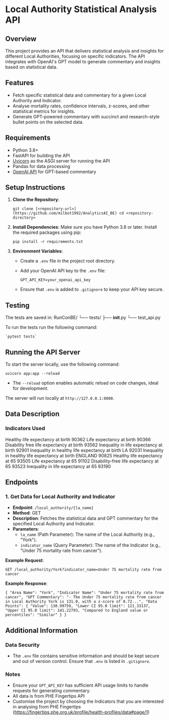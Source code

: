 # Local Authority Statistical Analysis API

Overview
--------

This project provides an API that delivers statistical analysis and insights for different Local Authorities, focusing on specific indicators. The API integrates with OpenAI's GPT model to generate commentary and insights based on statistical data.

Features
--------

-   Fetch specific statistical data and commentary for a given Local Authority and Indicator.
-   Analyse mortality rates, confidence intervals, z-scores, and other statistical metrics for insights.
-   Generate GPT-powered commentary with succinct and research-style bullet points on the selected data.

Requirements
------------

-   Python 3.8+
-   FastAPI for building the API
-   [Uvicorn](https://www.uvicorn.org/) as the ASGI server for running the API
-   Pandas for data processing
-   [OpenAI API](https://platform.openai.com/) for GPT-based commentary

Setup Instructions
------------------

1.  **Clone the Repository**:

    `git clone [<repository-url>](https://github.com/milbot1992/AnalyticsAI_BE)
    cd <repository-directory>`

2.  **Install Dependencies**: Make sure you have Python 3.8 or later. Install the required packages using pip:


    `pip install -r requirements.txt`

3.  **Environment Variables**:

    -   Create a `.env` file in the project root directory.
    -   Add your OpenAI API key to the `.env` file:

        `GPT_API_KEY=your_openai_api_key`

    -   Ensure that `.env` is added to `.gitignore` to keep your API key secure.

Testing
----------------------
The tests are saved in:
RunConBE/
└── tests/
    ├── __init__.py 
    └── test_api.py

To run the tests run the following command:

    `pytest tests`

Running the API Server
----------------------

To start the server locally, use the following command:

`uvicorn app:app --reload`

-   The `--reload` option enables automatic reload on code changes, ideal for development.

The server will run locally at `http://127.0.0.1:8000`.

Data Description
---------
### Indicators Used
Healthy life expectancy at birth	90362
Life expectancy at birth	90366
Disability free life expectancy at birth	93562
Inequality in life expectancy at birth	92901
Inequality in healthy life expectancy at birth LA	92031
Inequality in healthy life expectancy at birth ENGLAND	90825
Healthy life expectancy at 65	93505
Life expectancy at 65	91102
Disability-free life expectancy at 65	93523
Inequality in life expectancy at 65	93190

Endpoints
---------

### 1\. Get Data for Local Authority and Indicator

-   **Endpoint**: `/local_authority/{la_name}`
-   **Method**: GET
-   **Description**: Fetches the statistical data and GPT commentary for the specified Local Authority and Indicator.
-   **Parameters**:
    -   `la_name` (Path Parameter): The name of the Local Authority (e.g., "York").
    -   `indicator_name` (Query Parameter): The name of the Indicator (e.g., "Under 75 mortality rate from cancer").

**Example Request**:

`GET /local_authority/York?indicator_name=Under 75 mortality rate from cancer`

**Example Response**:

`{
    "Area Name": "York",
    "Indicator Name": "Under 75 mortality rate from cancer",
    "GPT Commentary": "- The Under 75 mortality rate from cancer in Local Authority York is 131.0, with a z-score of 0.72...",
    "Data Points": {
        "Value": 130.99759,
        "Lower CI 95.0 limit": 121.33137,
        "Upper CI 95.0 limit": 141.22793,
        "Compared to England value or percentiles": "Similar"
    }
}`

Additional Information
----------------------

### Data Security

-   The `.env` file contains sensitive information and should be kept secure and out of version control. Ensure that `.env` is listed in `.gitignore`.

### Notes

-   Ensure your `GPT_API_KEY` has sufficient API usage limits to handle requests for generating commentary.
-   All data is from PHE Fingertips API
-   Customise the project by choosing the Indicators that you are interested in analysing from PHE Fingertips (https://fingertips.phe.org.uk/profile/health-profiles/data#page/1)
